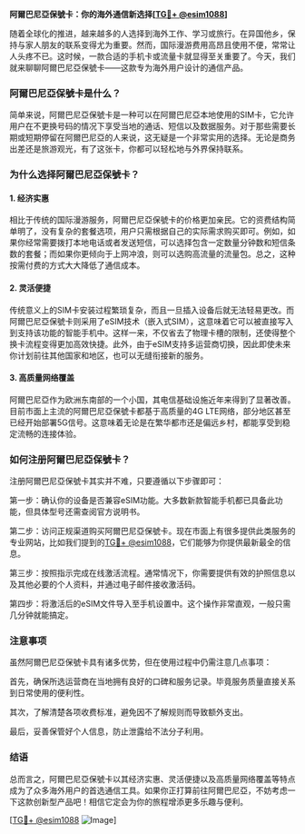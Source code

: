 **阿爾巴尼亞保號卡：你的海外通信新选择[[TG💪+ @esim1088](https://t.me/s/esim1088)]**

随着全球化的推进，越来越多的人选择到海外工作、学习或旅行。在异国他乡，保持与家人朋友的联系变得尤为重要。然而，国际漫游费用高昂且使用不便，常常让人头疼不已。这时候，一款合适的手机卡或流量卡就显得至关重要了。今天，我们就来聊聊阿爾巴尼亞保號卡——这款专为海外用户设计的通信产品。

### 阿爾巴尼亞保號卡是什么？

简单来说，阿爾巴尼亞保號卡是一种可以在阿爾巴尼亞本地使用的SIM卡，它允许用户在不更换号码的情况下享受当地的通话、短信以及数据服务。对于那些需要长期或短期停留在阿爾巴尼亞的人来说，这无疑是一个非常实用的选择。无论是商务出差还是旅游观光，有了这张卡，你都可以轻松地与外界保持联系。

### 为什么选择阿爾巴尼亞保號卡？

#### 1. 经济实惠

相比于传统的国际漫游服务，阿爾巴尼亞保號卡的价格更加亲民。它的资费结构简单明了，没有复杂的套餐选项，用户只需根据自己的实际需求购买即可。例如，如果你经常需要拨打本地电话或者发送短信，可以选择包含一定数量分钟数和短信条数的套餐；而如果你更倾向于上网冲浪，则可以选购高流量的流量包。总之，这种按需付费的方式大大降低了通信成本。

#### 2. 灵活便捷

传统意义上的SIM卡安装过程繁琐复杂，而且一旦插入设备后就无法轻易更改。而阿爾巴尼亞保號卡则采用了eSIM技术（嵌入式SIM），这意味着它可以被直接写入到支持该功能的智能手机中。这样一来，不仅省去了物理卡槽的限制，还使得整个换卡流程变得更加高效快捷。此外，由于eSIM支持多运营商切换，因此即使未来你计划前往其他国家和地区，也可以无缝衔接新的服务。

#### 3. 高质量网络覆盖

阿爾巴尼亞作为欧洲东南部的一个小国，其电信基础设施近年来得到了显著改善。目前市面上主流的阿爾巴尼亞保號卡都基于高质量的4G LTE网络，部分地区甚至已经开始部署5G信号。这意味着无论是在繁华都市还是偏远乡村，都能享受到稳定流畅的连接体验。

### 如何注册阿爾巴尼亞保號卡？

注册阿爾巴尼亞保號卡其实并不难，只要遵循以下步骤即可：

第一步：确认你的设备是否兼容eSIM功能。大多数新款智能手机都已具备此功能，但具体型号还需查阅官方说明书。

第二步：访问正规渠道购买阿爾巴尼亞保號卡。现在市面上有很多提供此类服务的专业网站，比如我们提到的[TG💪+ @esim1088](https://t.me/s/esim1088)，它们能够为你提供最新最全的信息。

第三步：按照指示完成在线激活流程。通常情况下，你需要提供有效的护照信息以及其他必要的个人资料，并通过电子邮件接收激活码。

第四步：将激活后的eSIM文件导入至手机设置中。这个操作非常直观，一般只需几分钟就能搞定。

### 注意事项

虽然阿爾巴尼亞保號卡具有诸多优势，但在使用过程中仍需注意几点事项：

首先，确保所选运营商在当地拥有良好的口碑和服务记录。毕竟服务质量直接关系到日常使用的便利性。

其次，了解清楚各项收费标准，避免因不了解规则而导致额外支出。

最后，妥善保管好个人信息，防止泄露给不法分子利用。

### 结语

总而言之，阿爾巴尼亞保號卡以其经济实惠、灵活便捷以及高质量网络覆盖等特点成为了众多海外用户的首选通信工具。如果你正打算前往阿爾巴尼亞，不妨考虑一下这款创新型产品吧！相信它定会为你的旅程增添更多乐趣与便利。

[[TG💪+ @esim1088](https://t.me/s/esim1088) ![Image](https://i.postimg.cc/4NQfJmqS/Snipaste-2025-05-13-00-14-12.png)]